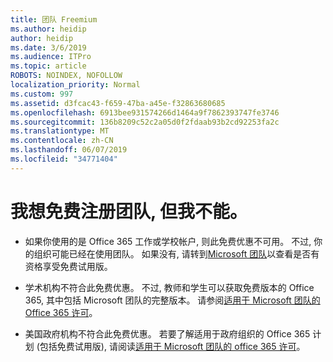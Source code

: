 ```yaml
---
title: 团队 Freemium
ms.author: heidip
author: heidip
ms.date: 3/6/2019
ms.audience: ITPro
ms.topic: article
ROBOTS: NOINDEX, NOFOLLOW
localization_priority: Normal
ms.custom: 997
ms.assetid: d3fcac43-f659-47ba-a45e-f32863680685
ms.openlocfilehash: 6913bee931574266d1464a9f7862393747fe3746
ms.sourcegitcommit: 136b8209c52c2a05d0f2fdaab93b2cd92253fa2c
ms.translationtype: MT
ms.contentlocale: zh-CN
ms.lasthandoff: 06/07/2019
ms.locfileid: "34771404"
---
```

# <a name="id-like-to-sign-up-for-teams-free-but-i-cant"></a>我想免费注册团队, 但我不能。

- 如果你使用的是 Office 365 工作或学校帐户, 则此免费优惠不可用。 不过, 你的组织可能已经在使用团队。 如果没有, 请转到[Microsoft 团队](https://products.office.com/microsoft-teams/group-chat-software)以查看是否有资格享受免费试用版。

- 学术机构不符合此免费优惠。 不过, 教师和学生可以获取免费版本的 Office 365, 其中包括 Microsoft 团队的完整版本。 请参阅[适用于 Microsoft 团队的 Office 365 许可](https://docs.microsoft.com/microsoftteams/office-365-licensing)。

- 美国政府机构不符合此免费优惠。 若要了解适用于政府组织的 Office 365 计划 (包括免费试用版), 请阅读[适用于 Microsoft 团队的 office 365 许可](https://docs.microsoft.com/microsoftteams/office-365-licensing)。


